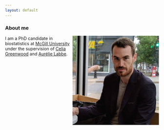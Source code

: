 ```yaml
---
layout: default
---
```


### About me

<img align="right" src="./pictures/kevin_picture.png" />

I am a PhD candidate in biostatistics at [McGill University](https://www.mcgill.ca/epi-biostat-occh/academic-programs/grad/biostatistics) under the supervision of [Celia Greenwood](https://www.mcgill.ca/statisticalgenetics/people) and [Aurélie Labbe](http://www.hec.ca/en/profs/aurelie.labbe.html).




<p>  
<p>
<p>
<p>

